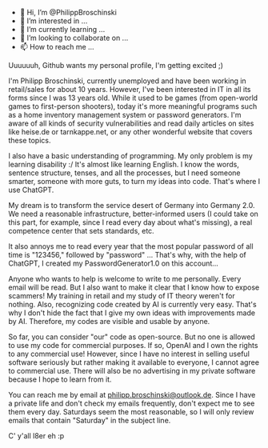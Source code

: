 - 👋 Hi, I’m @PhilippBroschinski
- 👀 I’m interested in ...
- 🌱 I’m currently learning ...
- 💞️ I’m looking to collaborate on ...
- 📫 How to reach me ...

<!---
PhilippBroschinski/PhilippBroschinski is a ✨ special ✨ repository because its `README.md` (this file) appears on your GitHub profile.
You can click the Preview link to take a look at your changes.
--->

Uuuuuuh, Github wants my personal profile, I'm getting excited ;)

I'm Philipp Broschinski, currently unemployed and have been working in retail/sales for about 10 years. However, I've been interested in IT 
in all its forms since I was 13 years old. While it used to be games (from open-world games to first-person shooters), today it's more meaningful 
programs such as a home inventory management system or password generators. I'm aware of all kinds of security vulnerabilities and read daily 
articles on sites like heise.de or tarnkappe.net, or any other wonderful website that covers these topics.

I also have a basic understanding of programming. My only problem is my learning disability :/ It's almost like learning English. I know the words, 
sentence structure, tenses, and all the processes, but I need someone smarter, someone with more guts, to turn my ideas into code. That's where I 
use ChatGPT.

My dream is to transform the service desert of Germany into Germany 2.0. We need a reasonable infrastructure, better-informed users (I could take 
on this part, for example, since I read every day about what's missing), a real competence center that sets standards, etc.

It also annoys me to read every year that the most popular password of all time is "123456," followed by "password" ... That's why, with the help 
of ChatGPT, I created my PasswordGenerator1.0 on this account...

Anyone who wants to help is welcome to write to me personally. Every email will be read. But I also want to make it clear that I know how to expose 
scammers! My training in retail and my study of IT theory weren't for nothing. Also, recognizing code created by AI is currently very easy. That's 
why I don't hide the fact that I give my own ideas with improvements made by AI. Therefore, my codes are visible and usable by anyone.

So far, you can consider "our" code as open-source. But no one is allowed to use my code for commercial purposes. If so, OpenAI and I own the rights 
to any commercial use! However, since I have no interest in selling useful software seriously but rather making it available to everyone, I cannot 
agree to commercial use. There will also be no advertising in my private software because I hope to learn from it.

You can reach me by email at philipp.broschinski@outlook.de. Since I have a private life and don't check my emails frequently, don't expect me to 
see them every day. Saturdays seem the most reasonable, so I will only review emails that contain "Saturday" in the subject line.

C' y'all l8er eh :p 
